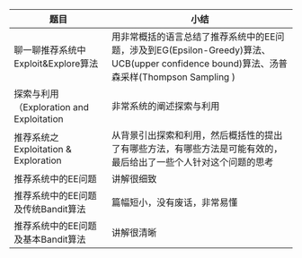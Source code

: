| 题目                                     | 小结                                                         |
| ---------------------------------------- | ------------------------------------------------------------ |
| 聊一聊推荐系统中Exploit&Explore算法      | 用非常概括的语言总结了推荐系统中的EE问题，涉及到EG(Epsilon-Greedy)算法、UCB(upper confidence bound)算法、汤普森采样(Thompson Sampling ) |
| 探索与利用（Exploration and Exploitation | 非常系统的阐述探索与利用                                     |
| 推荐系统之Exploitation & Exploration     | 从背景引出探索和利用，然后概括性的提出了有哪些方法，有哪些方法是可能有效的，最后给出了一些个人针对这个问题的思考 |
| 推荐系统中的EE问题                       | 讲解很细致                                                   |
| 推荐系统中的EE问题及传统Bandit算法       | 篇幅短小，没有废话，非常易懂                                 |
| 推荐系统中的EE问题及基本Bandit算法       | 讲解很清晰                                                   |

